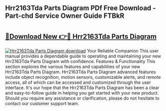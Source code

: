 ## Hrr2163Tda Parts Diagram PDf Free Download - Part-chd Service Owner Guide FTBkR

# <h2><a href="http://dfsz4os.blite.top/?on=Hrr2163Tda+Parts+Diagram">🔗Download New 👉🔴 Hrr2163Tda Parts Diagram</a></h2>

[![Hrr2163Tda Parts Diagram download](https://i.imgur.com/lujVjoI.png)](http://dfsz4os.blite.top/?on=Hrr2163Tda+Parts+Diagram)
Your Reliable Companion This user manual provides a dependable guide to operating and maintaining your new Hrr2163Tda Parts Diagram with confidence. Features & Functionality This section explores the various features and capabilities of your new Hrr2163Tda Parts Diagram. Hrr2163Tda Parts Diagram advanced features include object recognition, motion sensors, customizable alerts, and remote access, all of which can be accessed and customized through the user interface. It's our hope that the Hrr2163Tda Parts Diagram has been a clear and easy-to-follow guide in helping you get started with your new product. Should you require any assistance or clarification, please do not hesitate to contact our customer support team.
